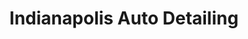 ---
title: "Indianapolis Auto Detailing"
url: /indianapolis/indianapolis-auto-detailing/
shop: Autowerkstatt
---